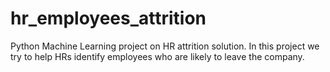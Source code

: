 # hr_employees_attrition
Python Machine Learning project on HR attrition solution. In this project we try to help HRs identify employees who are likely to leave the company. 
